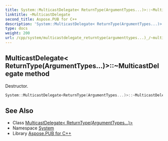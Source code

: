 ```yaml
---
title: System::MulticastDelegate< ReturnType(ArgumentTypes...)>::~MulticastDelegate method
linktitle: ~MulticastDelegate
second_title: Aspose.PUB for C++
description: 'System::MulticastDelegate< ReturnType(ArgumentTypes...)>::~MulticastDelegate method. Destructor in C++.'
type: docs
weight: 200
url: /cpp/system/multicastdelegate_returntype(argumenttypes...)_/~multicastdelegate/
---
```

## MulticastDelegate< ReturnType(ArgumentTypes...)>::~MulticastDelegate method


Destructor.

```cpp
System::MulticastDelegate<ReturnType(ArgumentTypes...)>::~MulticastDelegate()
```

## See Also

* Class [MulticastDelegate< ReturnType(ArgumentTypes...)>](../)
* Namespace [System](../../)
* Library [Aspose.PUB for C++](../../../)
